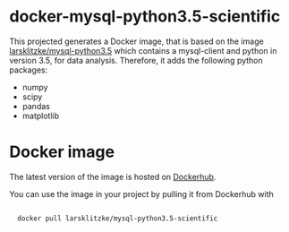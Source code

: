 # docker-mysql-python3.5-scientific

This projected generates a Docker image, that is based on the image [larsklitzke/mysql-python3.5](https://github.com/larsklitzke/docker-mysql-python3.5)
which contains a mysql-client and python in version 3.5, for data analysis. Therefore, it adds the following python 
packages:

* numpy
* scipy
* pandas
* matplotlib

# Docker image
The latest version of the image is hosted on [Dockerhub](https://hub.docker.com/r/larsklitzke/mysql-python3.5-scientific/). 

You can use the image in your project by pulling it from Dockerhub with

```bash

  docker pull larsklitzke/mysql-python3.5-scientific
  
```
